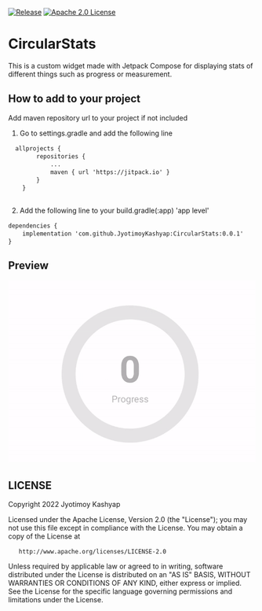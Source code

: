 [![Release](https://jitpack.io/v/JyotimoyKashyap/CircularStats.svg)](https://jitpack.io/#JyotimoyKashyap/CircularStats)  [![Apache 2.0 License](https://img.shields.io/badge/license-Apache%202.0-blue.svg?style=flat)](http://www.apache.org/licenses/LICENSE-2.0.html)

# CircularStats
This is a custom widget made with Jetpack Compose for displaying stats of different things such as progress or measurement. 

## How to add to your project
Add maven repository url to your project if not included 

1. Go to settings.gradle and add the following line
```
  allprojects {
		repositories {
			...
			maven { url 'https://jitpack.io' }
		}
	}
  
```

2. Add the following line to your build.gradle(:app) 'app level'
```
dependencies {
	implementation 'com.github.JyotimoyKashyap:CircularStats:0.0.1'
}
```

## Preview
![](./assets-readme/circular-stats-preview.gif)


## LICENSE


 Copyright 2022 Jyotimoy Kashyap

   Licensed under the Apache License, Version 2.0 (the "License");
   you may not use this file except in compliance with the License.
   You may obtain a copy of the License at

       http://www.apache.org/licenses/LICENSE-2.0

   Unless required by applicable law or agreed to in writing, software
   distributed under the License is distributed on an "AS IS" BASIS,
   WITHOUT WARRANTIES OR CONDITIONS OF ANY KIND, either express or implied.
   See the License for the specific language governing permissions and
   limitations under the License.
